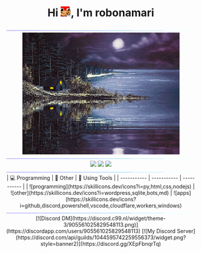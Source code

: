 <h1 align="center">Hi <img src="emojis/Coffee_duck.png" alt="اردک قهوه" width="27" height="27"/>, I'm robonamari</h1>

<div>
<img src="gifs/Color_bar.gif">

<div align="center">
<img align="center" src="gifs/cabin.gif" alt="کلبه" width="419" height="325"/>
</div>

<img src="gifs/Color_bar.gif">

<div align="center">
  <img src="https://github-readme-stats.vercel.app/api?username=robonamari&theme=transparent"/>
  <img src="https://github-readme-stats.vercel.app/api/top-langs/?username=robonamari&theme=transparent"/>
  <img src="https://github-profile-trophy.vercel.app/?username=robonamari&theme=onedark&no-bg=true&no-frame=true"/>
</div>

<img src="gifs/Color_bar.gif">

<div align="center">
| 💻 Programming | 🔎 Other | 🧰 Using Tools |
| ----------- | ----------- | ----------- |
| ![programming](https://skillicons.dev/icons?i=py,html,css,nodejs) | ![other](https://skillicons.dev/icons?i=wordpress,sqlite,bots,md) | ![apps](https://skillicons.dev/icons?i=github,discord,powershell,vscode,cloudflare,workers,windows)
</div>

<img src="gifs/Color_bar.gif">
</div>

<div align="center">
[![Discord DM](https://discord.c99.nl/widget/theme-3/905561025829548113.png)](https://discordapp.com/users/905561025829548113)
[![My Discord Server](https://discord.com/api/guilds/1044595742259556373/widget.png?style=banner2)](https://discord.gg/XEpFbnqrTq)
</div>
